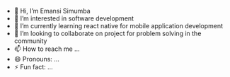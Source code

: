 - 👋 Hi, I’m Emansi Simumba 
- 👀 I’m interested in software development 
- 🌱 I’m currently learning react native for mobile application development 
- 💞️ I’m looking to collaborate on project for problem solving in the community 
- 📫 How to reach me ...
- 😄 Pronouns: ...
- ⚡ Fun fact: ...

<!---
simumba-23/simumba-23 is a ✨ special ✨ repository because its `README.md` (this file) appears on your GitHub profile.
You can click the Preview link to take a look at your changes.
--->
